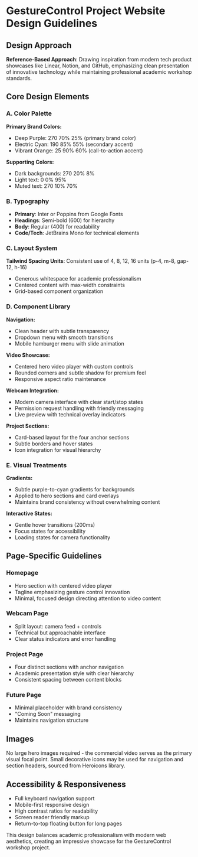 # GestureControl Project Website Design Guidelines

## Design Approach
**Reference-Based Approach**: Drawing inspiration from modern tech product showcases like Linear, Notion, and GitHub, emphasizing clean presentation of innovative technology while maintaining professional academic workshop standards.

## Core Design Elements

### A. Color Palette
**Primary Brand Colors:**
- Deep Purple: 270 70% 25% (primary brand color)
- Electric Cyan: 190 85% 55% (secondary accent)
- Vibrant Orange: 25 90% 60% (call-to-action accent)

**Supporting Colors:**
- Dark backgrounds: 270 20% 8% 
- Light text: 0 0% 95%
- Muted text: 270 10% 70%

### B. Typography
- **Primary**: Inter or Poppins from Google Fonts
- **Headings**: Semi-bold (600) for hierarchy
- **Body**: Regular (400) for readability
- **Code/Tech**: JetBrains Mono for technical elements

### C. Layout System
**Tailwind Spacing Units**: Consistent use of 4, 8, 12, 16 units (p-4, m-8, gap-12, h-16)
- Generous whitespace for academic professionalism
- Centered content with max-width constraints
- Grid-based component organization

### D. Component Library

**Navigation:**
- Clean header with subtle transparency
- Dropdown menu with smooth transitions
- Mobile hamburger menu with slide animation

**Video Showcase:**
- Centered hero video player with custom controls
- Rounded corners and subtle shadow for premium feel
- Responsive aspect ratio maintenance

**Webcam Integration:**
- Modern camera interface with clear start/stop states
- Permission request handling with friendly messaging
- Live preview with technical overlay indicators

**Project Sections:**
- Card-based layout for the four anchor sections
- Subtle borders and hover states
- Icon integration for visual hierarchy

### E. Visual Treatments

**Gradients:**
- Subtle purple-to-cyan gradients for backgrounds
- Applied to hero sections and card overlays
- Maintains brand consistency without overwhelming content

**Interactive States:**
- Gentle hover transitions (200ms)
- Focus states for accessibility
- Loading states for camera functionality

## Page-Specific Guidelines

### Homepage
- Hero section with centered video player
- Tagline emphasizing gesture control innovation
- Minimal, focused design directing attention to video content

### Webcam Page
- Split layout: camera feed + controls
- Technical but approachable interface
- Clear status indicators and error handling

### Project Page
- Four distinct sections with anchor navigation
- Academic presentation style with clear hierarchy
- Consistent spacing between content blocks

### Future Page
- Minimal placeholder with brand consistency
- "Coming Soon" messaging
- Maintains navigation structure

## Images
No large hero images required - the commercial video serves as the primary visual focal point. Small decorative icons may be used for navigation and section headers, sourced from Heroicons library.

## Accessibility & Responsiveness
- Full keyboard navigation support
- Mobile-first responsive design
- High contrast ratios for readability
- Screen reader friendly markup
- Return-to-top floating button for long pages

This design balances academic professionalism with modern web aesthetics, creating an impressive showcase for the GestureControl workshop project.